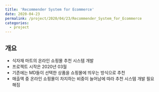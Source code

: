 ```yaml
---
title: 'Recommender System for Ecommerce'
date: 2020-04-23
permalink: /project/2020/04/23/Recommender_System_for_Ecommerce
categories:
  - project
---
```


## 개요
- 식자재 마트의 온라인 쇼핑몰 추천 시스템 개발
- 프로젝트 시작은 2020년 03월
- 기존에는 MD들이 선택한 상품을 쇼핑몰에 띄우는 방식으로 추천
- 매출액 중 온라인 쇼핑몰이 차지하는 비중이 늘어남에 따라 추천 시스템 개발 필요해짐